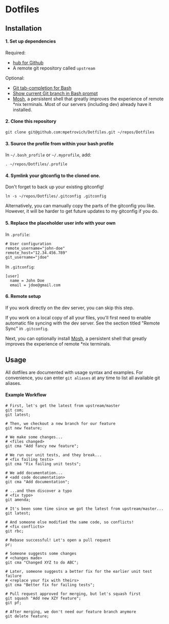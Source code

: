 Dotfiles
========

Installation
----


#### 1. Set up dependencies

Required:
- [hub for Github](http://hub.github.com/)
- A remote git repository called `upstream`

Optional:
- [Git tab-completion for Bash](https://github.com/bobthecow/git-flow-completion/wiki/Install-Bash-git-completion)
- [Show current Git branch in Bash prompt](https://github.com/jimeh/git-aware-prompt)
- [Mosh](http://mosh.mit.edu/), a persistent shell that greatly improves the experience of remote *nix terminals. Most of our servers (including dev) already have it installed.


#### 2. Clone this repository

```shell
git clone git@github.com:mpetrovich/Dotfiles.git ~/repos/Dotfiles
```


#### 3. Source the profile from within your bash profile

In `~/.bash_profile` or `~/.myprofile`, add:
```shell
. ~/repos/Dotfiles/.profile
```


#### 4. Symlink your gitconfig to the cloned one.

Don't forget to back up your existing gitconfig!
```shell
ln -s ~/repos/Dotfiles/.gitconfig .gitconfig
```

Alternatively, you can manually copy the parts of the gitconfig you like. However, it will be harder to get future updates to my gitconfig if you do.


#### 5. Replace the placeholder user info with your own

In `.profile`:
```shell
# User configuration
remote_username="john-doe"
remote_host="12.34.456.789"
git_username="jdoe"
```

In `.gitconfig`:
```shell
[user]
  name = John Doe
  email = jdoe@gmail.com
```


#### 6. Remote setup

If you work directly on the dev server, you can skip this step.

If you work on a local copy of all your files, you'll first need to enable automatic file syncing with the dev server. See the section titled "Remote Sync" in `.gitconfig`.

Next, you can optionally install [Mosh](http://mosh.mit.edu/), a persistent shell that greatly improves the experience of remote *nix terminals.


Usage
----


All dotfiles are documented with usage syntax and examples. For convenience, you can enter `git aliases` at any time to list all available git aliases.

#### Example Workflow

```
# First, let's get the latest from upstream/master
git com;
git latest;

# Then, we checkout a new branch for our feature
git new feature;

# We make some changes...
# <files changed>
git cma "Add fancy new feature";

# We run our unit tests, and they break...
# <fix failing tests>
git cma "Fix failing unit tests";

# We add documentation...
# <add code documentation>
git cma "Add documentation";

# ...and then discover a typo
# <fix typo>
git amenda;

# It's been some time since we got the latest from upstream/master...
git latest;

# And someone else modified the same code, so conflicts!
# <fix conflicts>
git rbc;

# Rebase successful! Let's open a pull request
pr;

# Someone suggests some changes
# <changes made>
git cma "Changed XYZ to do ABC";

# Later, someone suggests a better fix for the earlier unit test failure
# <replace your fix with theirs>
git cma "Better fix for failing tests";

# Pull request approved for merging, but let's squash first
git squash "Add new XZY feature";
git pf;

# After merging, we don't need our feature branch anymore
git delete feature;
```
